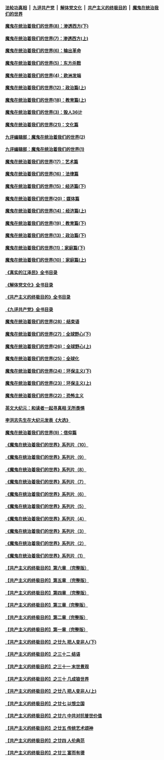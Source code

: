 ####  [法轮功真相](../../../../basic/blob/master/README.md?t=10230901) &nbsp;|&nbsp; [九评共产党](../../../../9ping.md/blob/master/README.md?t=10230901) &nbsp;|&nbsp; [解体党文化](../../../../jtdwh.md/blob/master/README.md?t=10230901)  &nbsp;|&nbsp; [共产主义的终极目的](../../../../gczydzjmd.md/blob/master/README.md?t=10230901) &nbsp;|&nbsp; [魔鬼在统治我们的世界](../../../../mgztzwmdsj.md/blob/master/README.md?t=10230901) 

#### [魔鬼在统治着我们的世界(8)：渗透西方(下)](../pages/nsc422/n10429603.md?t=10230901) 

#### [魔鬼在统治着我们的世界(7)：渗透西方(上)](../pages/nsc422/n10426013.md?t=10230901) 

#### [魔鬼在统治着我们的世界(6)：输出革命](../pages/nsc422/n10421536.md?t=10230901) 

#### [魔鬼在统治着我们的世界(5)：东方杀戮](../pages/nsc422/n10417707.md?t=10230901) 

#### [魔鬼在统治着我们的世界(4)：欧洲发端](../pages/nsc422/n10414890.md?t=10230901) 

#### [魔鬼在统治着我们的世界(12)：政治篇(上)](../pages/nsc422/n10444576.md?t=10230901) 

#### [魔鬼在统治着我们的世界(18)：教育篇(上)](../pages/nsc422/n10526970.md?t=10230901) 

#### [魔鬼在统治着我们的世界(3)：毁人36计](../pages/nsc422/n10411583.md?t=10230901) 

#### [魔鬼在统治着我们的世界(21)：文化篇](../pages/nsc422/n10597706.md?t=10230901) 

#### [九评编辑部：魔鬼在统治着我们的世界(2)](../pages/nsc422/n10410036.md?t=10230901) 

#### [九评编辑部：魔鬼在统治着我们的世界(1)](../pages/nsc422/n10406825.md?t=10230901) 

#### [魔鬼在统治着我们的世界(17)：艺术篇](../pages/nsc422/n10499093.md?t=10230901) 

#### [魔鬼在统治着我们的世界(16)：法律篇](../pages/nsc422/n10485969.md?t=10230901) 

#### [魔鬼在统治着我们的世界(15)：经济篇(下)](../pages/nsc422/n10469975.md?t=10230901) 

#### [魔鬼在统治着我们的世界(20)：媒体篇](../pages/nsc422/n10586579.md?t=10230901) 

#### [魔鬼在统治着我们的世界(14)：经济篇(上)](../pages/nsc422/n10457370.md?t=10230901) 

#### [魔鬼在统治着我们的世界(19)：教育篇(下)](../pages/nsc422/n10564808.md?t=10230901) 

#### [魔鬼在统治着我们的世界(13)：政治篇(下)](../pages/nsc422/n10448270.md?t=10230901) 

#### [魔鬼在统治着我们的世界(11)：家庭篇(下)](../pages/nsc422/n10440961.md?t=10230901) 

#### [魔鬼在统治着我们的世界(10)：家庭篇(上)](../pages/nsc422/n10435448.md?t=10230901) 

#### [《真实的江泽民》全书目录](../pages/nsc422/n13721399.md?t=10230901) 

#### [《解体党文化》全书目录](../pages/nsc422/n13721157.md?t=10230901) 

#### [《共产主义的终极目的》全书目录](../pages/nsc422/n13721048.md?t=10230901) 

#### [《九评共产党》全书目录](../pages/nsc422/n13708085.md?t=10230901) 

#### [魔鬼在统治着我们的世界(28)：结束语](../pages/nsc422/n10936246.md?t=10230901) 

#### [魔鬼在统治着我们的世界(27)：全球野心(下)](../pages/nsc422/n10928319.md?t=10230901) 

#### [魔鬼在统治着我们的世界(26)：全球野心(上)](../pages/nsc422/n10900318.md?t=10230901) 

#### [魔鬼在统治着我们的世界(25)：全球化](../pages/nsc422/n10788205.md?t=10230901) 

#### [魔鬼在统治着我们的世界(24)：环保主义(下)](../pages/nsc422/n10695307.md?t=10230901) 

#### [魔鬼在统治着我们的世界(23)：环保主义(上)](../pages/nsc422/n10688613.md?t=10230901) 

#### [魔鬼在统治着我们的世界(22)：恐怖主义](../pages/nsc422/n10614727.md?t=10230901) 

#### [英文大纪元：和读者一起寻真相 无所畏惧](../pages/nsc422/n12542027.md?t=10230901) 

#### [李洪志先生在大纪元发表《大选》](../pages/nsc422/n12534746.md?t=10230901) 

#### [魔鬼在统治着我们的世界(9)：信仰篇](../pages/nsc422/n10432159.md?t=10230901) 

#### [《魔鬼在统治着我们的世界》系列片（10）](../pages/nsc422/n12292670.md?t=10230901) 

#### [《魔鬼在统治着我们的世界》系列片（9）](../pages/nsc422/n12290859.md?t=10230901) 

#### [《魔鬼在统治着我们的世界》系列片（8）](../pages/nsc422/n12287445.md?t=10230901) 

#### [《魔鬼在统治着我们的世界》系列片（7）](../pages/nsc422/n12283425.md?t=10230901) 

#### [《魔鬼在统治着我们的世界》系列片（6）](../pages/nsc422/n12282314.md?t=10230901) 

#### [《魔鬼在统治着我们的世界》系列片（5）](../pages/nsc422/n12281419.md?t=10230901) 

#### [《魔鬼在统治着我们的世界》系列片（4）](../pages/nsc422/n12274024.md?t=10230901) 

#### [《魔鬼在统治着我们的世界》系列片（3）](../pages/nsc422/n12271322.md?t=10230901) 

#### [《魔鬼在统治着我们的世界》系列片（2）](../pages/nsc422/n12269049.md?t=10230901) 

#### [《魔鬼在统治着我们的世界》系列片（1）](../pages/nsc422/n12267575.md?t=10230901) 

#### [【共产主义的终极目的】第六章 （完整版）](../pages/nsc422/n11428913.md?t=10230901) 

#### [【共产主义的终极目的】第五章 （完整版）](../pages/nsc422/n11428912.md?t=10230901) 

#### [【共产主义的终极目的】第四章 （完整版）](../pages/nsc422/n11428907.md?t=10230901) 

#### [【共产主义的终极目的】第三章（完整版）](../pages/nsc422/n11428848.md?t=10230901) 

#### [【共产主义的终极目的】第二章（完整版）](../pages/nsc422/n11428831.md?t=10230901) 

#### [【共产主义的终极目的】第一章（完整版）](../pages/nsc422/n11417651.md?t=10230901) 

#### [【共产主义的终极目的】之廿九 把人变非人(下)](../pages/nsc422/n11344140.md?t=10230901) 

#### [【共产主义的终极目的】之三十二 结语](../pages/nsc422/n11360535.md?t=10230901) 

#### [【共产主义的终极目的】之三十一 末世景观](../pages/nsc422/n11351129.md?t=10230901) 

#### [【共产主义的终极目的】之三十 几成狼世界](../pages/nsc422/n11348280.md?t=10230901) 

#### [【共产主义的终极目的】之廿八 把人变非人(上)](../pages/nsc422/n11340492.md?t=10230901) 

#### [【共产主义的终极目的】之廿七 以恨立国](../pages/nsc422/n11336944.md?t=10230901) 

#### [【共产主义的终极目的】之廿六 中共对抗普世价值](../pages/nsc422/n11324785.md?t=10230901) 

#### [【共产主义的终极目的】之廿五 传统艺术颂神](../pages/nsc422/n11296396.md?t=10230901) 

#### [【共产主义的终极目的】之廿四 人伦典范](../pages/nsc422/n11296397.md?t=10230901) 

#### [【共产主义的终极目的】之廿三 富而有德](../pages/nsc422/n11283598.md?t=10230901) 


